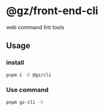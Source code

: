 # @gz/front-end-cli

web command lint tools

## Usage

### install

```bash
pnpm i -D @gz/cli
```

### Use command

```bash
pnpm gz-cli -h
```

